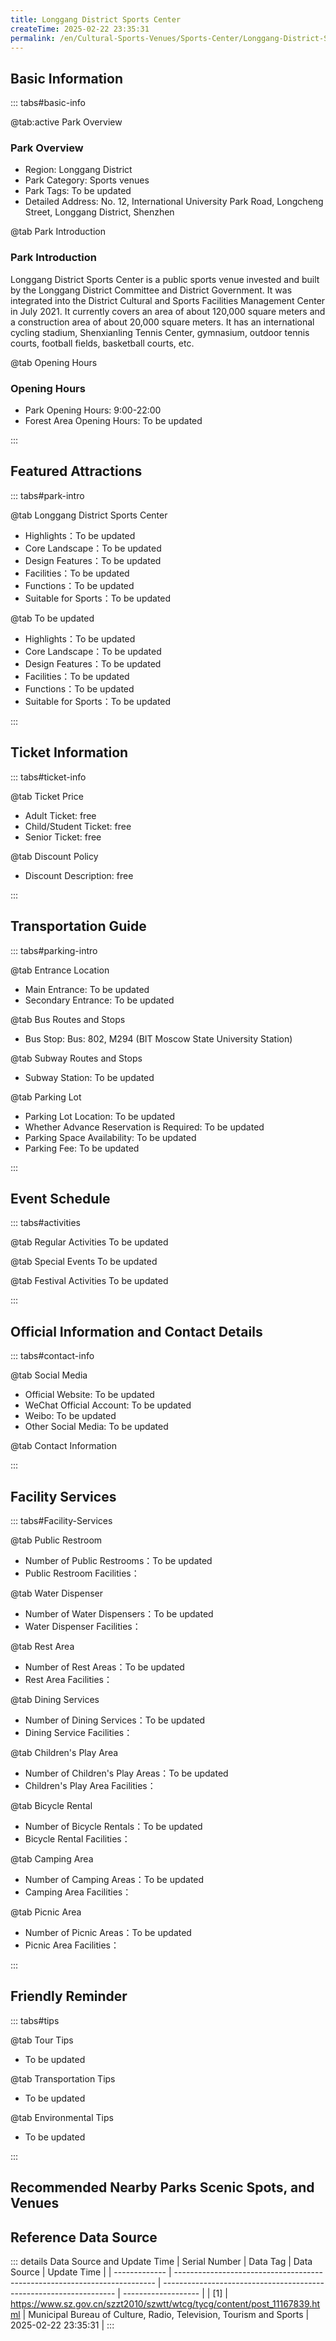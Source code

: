```yaml
---
title: Longgang District Sports Center
createTime: 2025-02-22 23:35:31
permalink: /en/Cultural-Sports-Venues/Sports-Center/Longgang-District-Sports-Center/
---
```



<script setup>
import ImageSwiper from '/.vuepress/theme/components/ImageSwiper.vue'
// 轮播图数据
const swiperItems = [
    {
                link: 'https://www.sz.gov.cn/img/4/4109/4109480/11167839.png',
                title: 'Longgang District Sports Center',
                description: 'Longgang District Sports Center is a public sports venue invested and built by the Longgang District...',
                author: 'Municipal Bureau of Culture, Radio, Television, Tourism and Sports',
                date: '2025/02/23'
                },
  {
                link: 'https://www.sz.gov.cn/img/4/4109/4109480/11167839.png',
                title: 'Longgang District Sports Center',
                description: 'Longgang District Sports Center is a public sports venue invested and built by the Longgang District...',
                author: 'Municipal Bureau of Culture, Radio, Television, Tourism and Sports',
                date: '2025/02/23'
                }
]
// 配置项
const swiperConfig = {
  height: 500,
  showInfo: true
}
</script>
<!-- 轮播图组件 -->
<ImageSwiper :items="swiperItems" :config="swiperConfig" />



## Basic Information

::: tabs#basic-info

@tab:active Park Overview
### Park Overview
- Region: Longgang District
- Park Category: Sports venues
- Park Tags: To be updated
- Detailed Address: No. 12, International University Park Road, Longcheng Street, Longgang District, Shenzhen

@tab Park Introduction
### Park Introduction
Longgang District Sports Center is a public sports venue invested and built by the Longgang District Committee and District Government. It was integrated into the District Cultural and Sports Facilities Management Center in July 2021. It currently covers an area of about 120,000 square meters and a construction area of about 20,000 square meters. It has an international cycling stadium, Shenxianling Tennis Center, gymnasium, outdoor tennis courts, football fields, basketball courts, etc.

@tab Opening Hours
### Opening Hours
- Park Opening Hours: 9:00-22:00
- Forest Area Opening Hours: To be updated

:::

## Featured Attractions

::: tabs#park-intro

@tab Longgang District Sports Center
<ImageCard
image="https://www.sz.gov.cn/img/4/4109/4109480/11167839.png"
    title="Longgang District Sports Center"
    description="Longgang District Sports Center is a public sports venue invested and built by the Longgang District Committee and District Government. It was integrated into the District Cultural and Sports Facilities Management Center in July 2021. It currently covers an area of about 120,000 square meters and a construction area of about 20,000 square meters. It has an international cycling stadium, Shenxianling Tennis Center, gymnasium, outdoor tennis courts, football fields, basketball courts, etc."
    date=""
    author="Municipal Bureau of Culture, Radio, Television, Tourism and Sports"
/>


- Highlights：To be updated
- Core Landscape：To be updated
- Design Features：To be updated
- Facilities：To be updated
- Functions：To be updated
- Suitable for Sports：To be updated

@tab To be updated
<ImageCard
image="https://www.sz.gov.cn/img/4/4109/4109480/11167839.png"
    title="Longgang District Sports Center"
    description="Longgang District Sports Center is a public sports venue invested and built by the Longgang District Committee and District Government. It was integrated into the District Cultural and Sports Facilities Management Center in July 2021. It currently covers an area of about 120,000 square meters and a construction area of about 20,000 square meters. It has an international cycling stadium, Shenxianling Tennis Center, gymnasium, outdoor tennis courts, football fields, basketball courts, etc."
    date=""
    author="Municipal Bureau of Culture, Radio, Television, Tourism and Sports"
/>


- Highlights：To be updated
- Core Landscape：To be updated
- Design Features：To be updated
- Facilities：To be updated
- Functions：To be updated
- Suitable for Sports：To be updated

:::

## Ticket Information

::: tabs#ticket-info

@tab Ticket Price
- Adult Ticket: free
- Child/Student Ticket: free
- Senior Ticket: free

@tab Discount Policy
- Discount Description: free

:::

## Transportation Guide

::: tabs#parking-intro

@tab Entrance Location
- Main Entrance: To be updated
- Secondary Entrance: To be updated

@tab Bus Routes and Stops
- Bus Stop: Bus: 802, M294 (BIT Moscow State University Station)

@tab Subway Routes and Stops
- Subway Station: To be updated

@tab Parking Lot
- Parking Lot Location: To be updated
- Whether Advance Reservation is Required: To be updated
- Parking Space Availability: To be updated
- Parking Fee: To be updated

:::

## Event Schedule

::: tabs#activities

@tab Regular Activities
To be updated

@tab Special Events
To be updated

@tab Festival Activities
To be updated

:::

## Official Information and Contact Details

::: tabs#contact-info

@tab Social Media
- Official Website: To be updated
- WeChat Official Account: To be updated
- Weibo: To be updated
- Other Social Media: To be updated

@tab Contact Information

:::

## Facility Services

::: tabs#Facility-Services

@tab Public Restroom
- Number of Public Restrooms：To be updated
- Public Restroom Facilities：

@tab Water Dispenser
- Number of Water Dispensers：To be updated
- Water Dispenser Facilities：

@tab Rest Area
- Number of Rest Areas：To be updated
- Rest Area Facilities：

@tab Dining Services
- Number of Dining Services：To be updated
- Dining Service Facilities：

@tab Children's Play Area
- Number of Children's Play Areas：To be updated
- Children's Play Area Facilities：

@tab Bicycle Rental
- Number of Bicycle Rentals：To be updated
- Bicycle Rental Facilities：

@tab Camping Area
- Number of Camping Areas：To be updated
- Camping Area Facilities：

@tab Picnic Area
- Number of Picnic Areas：To be updated
- Picnic Area Facilities：

:::

## Friendly Reminder

::: tabs#tips

@tab Tour Tips
- To be updated

@tab Transportation Tips
- To be updated

@tab Environmental Tips
- To be updated

:::

## Recommended Nearby Parks Scenic Spots, and Venues

<CardGrid>
  <ImageCard
        image="https://cgj.sz.gov.cn/attachment/1/1334/1334404/10775124.jpg"
        title="Pinghu Daling Football Field"
        description="To be updated"
        href="/en/Cultural-Sports-Venues/Sports-Center/Pinghu-Daling-Football-Stadium/"
        author="To be updated"
        date="2025/01/02"
      />
      <ImageCard
        image="https://cgj.sz.gov.cn/attachment/1/1334/1334404/10775124.jpg"
        title="Pinghu Daling Football Field"
        description="To be updated"
        href="/en/Cultural-Sports-Venues/Sports-Center/Pinghu-Daling-Football-Stadium/"
        author="To be updated"
        date="2025/01/02"
      />
    </CardGrid>


## Reference Data Source

::: details Data Source and Update Time
| Serial Number | Data Tag                                                                  | Data Source                                                        | Update Time         |
| ------------- | ------------------------------------------------------------------------- | ------------------------------------------------------------------ | ------------------- |
| [1]           | https://www.sz.gov.cn/szzt2010/szwtt/wtcg/tycg/content/post_11167839.html | Municipal Bureau of Culture, Radio, Television, Tourism and Sports | 2025-02-22 23:35:31 |
:::

